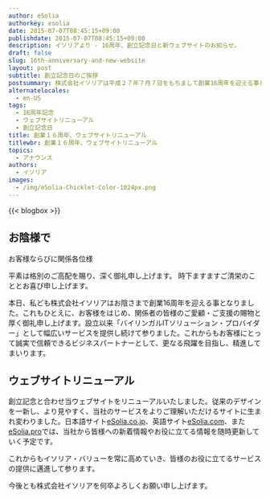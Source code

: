 ```yaml
---
author: eSolia
authorkey: esolia
date: 2015-07-07T08:45:15+09:00
publishdate: 2015-07-07T08:45:15+09:00
description: イソリアより - 16周年、創立記念日と新ウェブサイトのお知らせ。
draft: false
slug: 16th-anniversary-and-new-website
layout: post
subtitle: 創立記念日のご挨拶
postsummary: 株式会社イソリアは平成２７年７月７日をもちまして創業16周年を迎える事となりました。またこの度ウェブサイトもリニューアルいたしました。当社サービス内容などより一層の内容充実に努めてまいりますので、今後ともどうぞよろしくお願い申し上げます。
alternatelocales:
  - en-US
tags:
  - 16周年記念
  - ウェブサイトリニューアル
  - 創立記念日
title: 創業１６周年、ウェブサイトリニューアル
titlewbr: 創業１６周年、ウェブサイトリニューアル
topics:
  - アナウンス
authors:
  - イソリア
images:
  - /img/eSolia-Chicklet-Color-1024px.png
---
```


{{< blogbox >}}

## お陰様で

お客様ならびに関係各位様

平素は格別のご高配を賜り、深く御礼申し上げます。 時下ますますご清栄のこととお喜び申し上げます。

本日、私ども株式会社イソリアはお陰さまで創業16周年を迎える事となりました。これもひとえに、お客様をはじめ、関係者の皆様のご愛顧・ご支援の賜物と厚く御礼申し上げます。設立以来「バイリンガルITソリューション・プロバイダー」として幅広いサービスを提供し続けて参りました。これからもお客様にとって誠実で信頼できるビジネスパートナーとして、更なる飛躍を目指し、精進してまいります。

## ウェブサイトリニューアル

創立記念と合わせ当ウェブサイトをリニューアルいたしました。従来のデザインを一新し、より見やすく、当社のサービスをよりご理解いただけるサイトに生まれ変わりました。日本語サイト[eSolia.co.jp](http://esolia.co.jp)、英語サイト[eSolia.com](http://esolia.com)、また[eSolia.pro](http://esolia.pro)では、当社から皆様への新着情報やお役に立てる情報を随時更新していく予定です。

これからもイソリア・バリューを常に高めていき、皆様のお役に立てるサービスの提供に邁進して参ります。

今後とも株式会社イソリアを何卒よろしくお願い申し上げます。
